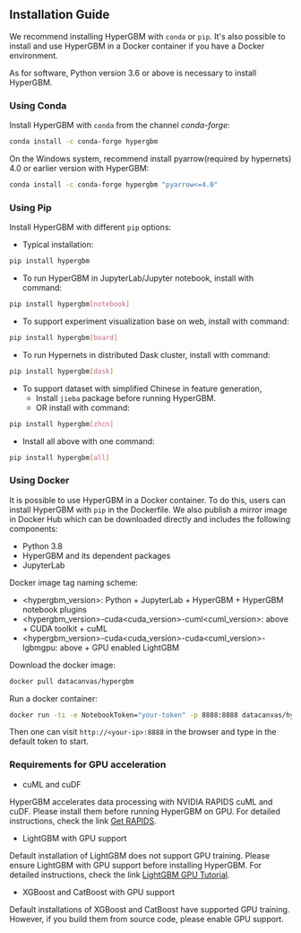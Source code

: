 ## Installation Guide
We recommend installing HyperGBM with `conda` or `pip`. It's also possible to install and use HyperGBM in a Docker container if you have a Docker environment.

As for software, Python version 3.6 or above is necessary to install HyperGBM.

### Using Conda

Install HyperGBM with `conda` from the channel *conda-forge*:

```bash
conda install -c conda-forge hypergbm
```

On the Windows system, recommend install pyarrow(required by hypernets) 4.0 or earlier version with HyperGBM:

```bash
conda install -c conda-forge hypergbm "pyarrow<=4.0"
```


### Using Pip
Install HyperGBM with different `pip` options:

* Typical installation:
```bash
pip install hypergbm
```

* To run HyperGBM in JupyterLab/Jupyter notebook, install with command:
```bash
pip install hypergbm[notebook]
```

* To support experiment visualization base on web, install with command:
```bash
pip install hypergbm[board]
```

* To run Hypernets in distributed Dask cluster, install with command:
```bash
pip install hypergbm[dask]
```

* To support dataset with simplified Chinese in feature generation,
  * Install `jieba` package before running HyperGBM. 
  * OR install with command:
```bash
pip install hypergbm[zhcn]
```

* Install all above with one command:
```bash
pip install hypergbm[all]
```


### Using Docker

It is possible to use HyperGBM in a Docker container. To do this, users can install HyperGBM with `pip` in the Dockerfile. We also publish a mirror image in Docker Hub which can be downloaded directly and includes the following components:

* Python 3.8
* HyperGBM and its dependent packages
* JupyterLab

Docker image tag naming scheme:

* <hypergbm_version>: Python + JupyterLab + HyperGBM + HyperGBM notebook plugins
* <hypergbm_version>-cuda<cuda_version>-cuml<cuml_version>: above + CUDA toolkit + cuML
* <hypergbm_version>-cuda<cuda_version>-cuda<cuml_version>-lgbmgpu: above + GPU enabled LightGBM

Download the docker image:
```bash
docker pull datacanvas/hypergbm
```

Run a docker container:
```bash
docker run -ti -e NotebookToken="your-token" -p 8888:8888 datacanvas/hypergbm
```

Then one can visit `http://<your-ip>:8888` in the browser and type in the default token to start.


### Requirements for GPU acceleration

* cuML and cuDF

HyperGBM accelerates data processing with NVIDIA RAPIDS cuML and cuDF. Please install them before running HyperGBM on GPU. For detailed instructions, check the link [Get RAPIDS](https://rapids.ai/start.html#get-rapids).

* LightGBM with GPU support

Default installation of LightGBM does not support GPU training. Please ensure LightGBM with GPU support before installing HyperGBM. For detailed instructions, check the link [LightGBM GPU Tutorial](https://lightgbm.readthedocs.io/en/latest/GPU-Tutorial.html).

* XGBoost and CatBoost with GPU support

Default installations of XGBoost and CatBoost have supported GPU training. However, if you build them from source code, please enable GPU support.
